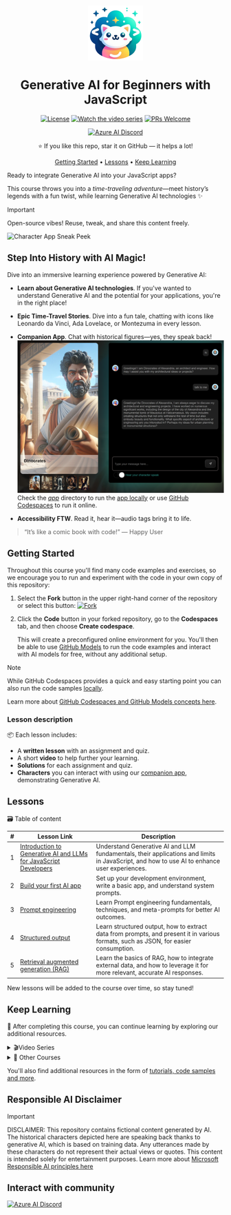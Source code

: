 <div align="center"> 

<img src="./docs/images/logo.png" alt="" align="center" height="128" />

# Generative AI for Beginners with JavaScript

[![License](https://img.shields.io/badge/License-MIT-blue?style=flat-square)](https://github.com/microsoft/generative-ai-with-javascript/blob/main/LICENSE)
[![Watch the video series](https://img.shields.io/badge/Videos-d95652.svg?style=flat-square&logo=youtube)](https://aka.ms/genai-js)
[![PRs Welcome](https://img.shields.io/badge/PRs-welcome-brightgreen.svg?style=flat-square)](http://makeapullrequest.com)

[![Azure AI Discord](https://dcbadge.limes.pink/api/server/kzRShWzttr)](https://discord.gg/kzRShWzttr)

⭐ If you like this repo, star it on GitHub — it helps a lot!

[Getting Started](#getting-started) • [Lessons](#lessons) • [Keep Learning](#keep-learning)

</div>

Ready to integrate Generative AI into your JavaScript apps? 

This course throws you into a *time-traveling adventure*—meet history’s legends with a fun twist, while learning Generative AI technologies ✨
 
> [!IMPORTANT]  
> Open-source vibes! Reuse, tweak, and share this content freely.
 
![Character App Sneak Peek](./docs/images/background.png)
 
## Step Into History with AI Magic! 
 
Dive into an immersive learning experience powered by Generative AI:  
- **Learn about Generative AI technologies**. If you've wanted to understand Generative AI and the potential for your applications, you're in the right place!
 
- **Epic Time-Travel Stories**.
Dive into a fun tale, chatting with icons like Leonardo da Vinci, Ada Lovelace, or Montezuma in every lesson.
 
- **Companion App**. Chat with historical figures—yes, they speak back!  
  ![Chat with History](./docs/images/character-chat.png)  
  Check the [_app_](./app/) directory to run the [app locally](./setup.md) or use [GitHub Codespaces](./setup.md) to run it online.

- **Accessibility FTW**. Read it, hear it—audio tags bring it to life.
 
> “It’s like a comic book with code!” — Happy User
 
## Getting Started
 
Throughout this course you'll find many code examples and exercises, so we encourage you to run and experiment with the code in your own copy of this repository:
 
1. Select the **Fork** button in the upper right-hand corner of the repository or select this button:
   [![Fork](https://img.shields.io/badge/Fork-Repository-blue?style=flat-square)](https://github.com/microsoft/generative-ai-with-javascript/fork)
 
2. Click the **Code** button in your forked repository, go to the **Codespaces** tab, and then choose **Create codespace**. 

   This will create a preconfigured online environment for you. You'll then be able to use [GitHub Models](https://github.com/marketplace/models) to run the code examples and interact with AI models for free, without any additional setup.

> [!NOTE]
>
> While GitHub Codespaces provides a quick and easy starting point you can also run the code samples [locally](./setup/README.md#option-2--running-the-app-locally).
>
> Learn more about [GitHub Codespaces and GitHub Models concepts here](./setup/README.md).  

### Lesson description  

📦 Each lesson includes:

- A **written lesson** with an assignment and quiz.
- A short **video** to help further your learning.
- **Solutions** for each assignment and quiz.
- **Characters** you can interact with using our [companion app](./app), demonstrating Generative AI.

## Lessons  

🗃️ Table of content

| # | Lesson Link  | Description |
| ---- | ----------- | ----------- |
| 1 | [Introduction to Generative AI and LLMs for JavaScript Developers](./lessons/01-intro-to-genai) | Understand Generative AI and LLM fundamentals, their applications and limits in JavaScript, and how to use AI to enhance user experiences. |
| 2 | [Build your first AI app](./lessons/02-first-ai-app) | Set up your development environment, write a basic app, and understand system prompts. |
| 3 | [Prompt engineering](./lessons/03-prompt-engineering) | Learn Prompt engineering fundamentals, techniques, and meta-prompts for better AI outcomes. |
| 4 | [Structured output](./lessons/04-structured-output) | Learn structured output, how to extract data from prompts, and present it in various formats, such as JSON, for easier consumption. |
| 5 | [Retrieval augmented generation (RAG)](./lessons/05-rag) | Learn the basics of RAG, how to integrate external data, and how to leverage it for more relevant, accurate AI responses. |

New lessons will be added to the course over time, so stay tuned!

## Keep Learning  

🙌 After completing this course, you can continue learning by exploring our additional resources.

<details>
<summary>🎬Video Series</summary>

| # | Session | Description | Slides | Demo | Script | Video |
|---|---------|-------------|--------|------|--------|-------|
| 0 | Series introduction | Introduces the series and its content. | [pptx](slides/00-intro.pptx) / [pdf](slides/pdf/00-intro.pdf) | - | [Script](sessions/00-intro.md) | [📺](https://www.youtube.com/watch?v=vLYtDgs_zx8&list=PLlrxD0HtieHi5ZpsHULPLxm839IrhmeDk&index=1) |
| 1 | What you need to know about LLMs | Explores what are LLMs, how they're trained, how they work and their limits. | [pptx](slides/01-llms.pptx) / [pdf](slides/pdf/01-llms.pdf) | [Demo](demos/01-llms/) | [Script](sessions/01-llms.md) | [📺](https://www.youtube.com/watch?v=GQ_2OjNZ9aA&list=PLlrxD0HtieHi5ZpsHULPLxm839IrhmeDk&index=2)  |
| 2 | Essential prompt engineering techniques | Practical prompt engineering techniques to get the best out of AI models. | [pptx](slides/02-prompt-engineering.pptx) / [pdf](slides/pdf/02-prompt-engineering.pdf) | [Demo](demos/02-prompt-engineering/) | [Script](sessions/02-prompt-engineering.md) | [📺](https://www.youtube.com/watch?v=gQ6TlyxBmWs&list=PLlrxD0HtieHi5ZpsHULPLxm839IrhmeDk&index=3)  |
| 3 | Improve AI accuracy and reliability with RAG | Introduces Retrieval-Augmented Generation, to use AI with your own data. | [pptx](slides/03-rag.pptx) / [pdf](slides/pdf/03-rag.pdf) | [Demo](demos/03-rag/) | [Script](sessions/03-rag.md) | [📺](https://www.youtube.com/watch?v=xkFOmx5yxIA&list=PLlrxD0HtieHi5ZpsHULPLxm839IrhmeDk&index=4) |
| 4 | Speed up your AI development with LangChain.js | Covers LangChain.js framework core concepts, and how to use it to accelerate AI developments. | [pptx](slides/04-langchainjs.pptx) / [pdf](slides/pdf/04-langchainjs.pdf) | [Demo](demos/04-langchainjs/) | [Script](sessions/04-langchainjs.md) | [📺](https://www.youtube.com/watch?v=02IDU8eCX8o&list=PLlrxD0HtieHi5ZpsHULPLxm839IrhmeDk&index=5) |
| 5 | Run AI models on your local machine with Ollama | Shows how to integrate local AI models into your development workflow. | [pptx](slides/05-local-models.pptx) / [pdf](slides/pdf/05-local-models.pdf) | [Demo](demos/05-local-models/) | [Script](sessions/05-local-models.md) | [📺](https://www.youtube.com/watch?v=dLfNnoPv4AQ&list=PLlrxD0HtieHi5ZpsHULPLxm839IrhmeDk&index=6) |
| 6 | Get started with AI for free using Phi-3 | Experiments with Ollama and Phi-3 model directly from your browser. | [pptx](slides/06-playground.pptx) / [pdf](slides/pdf/06-playground.pdf) | [Demo](demos/06-playground/) | [Script](sessions/06-playground.md) | [📺](https://www.youtube.com/watch?v=Ds32MS9SHzU&list=PLlrxD0HtieHi5ZpsHULPLxm839IrhmeDk&index=7) |
| 7 | Introduction to Azure AI Foundry | Kickstart your journey with Azure AI Foundry. | [pptx](slides/07-ai-foundry.pptx) / [pdf](slides/pdf/07-ai-foundry.pdf) | [Demo](demos/07-ai-foundry/) | [Script](sessions/07-ai-foundry.md) | [📺](https://www.youtube.com/watch?v=9Mo-VOGk8ng&list=PLlrxD0HtieHi5ZpsHULPLxm839IrhmeDk&index=8) |
| 8 | Building Generative AI Apps with Azure Cosmos DB | Build generative AI apps with Azure Cosmos DB and vector search. | [pptx](slides/08-cosmos-db.pptx) / [pdf](slides/pdf/08-cosmos-db.pdf) | [Demo](demos/08-cosmos-db/) | [Script](sessions/08-cosmos-db.md) | [📺](https://www.youtube.com/watch?v=-GQyaLbeqxQ&list=PLlrxD0HtieHi5ZpsHULPLxm839IrhmeDk&index=9)  |
| 9 | Azure tools & services for hosting and storing AI apps | Build, deploy, and scale AI applications using Azure tools. | [pptx](slides/09-azure-tools.pptx) / [pdf](slides/pdf/09-azure-tools.pdf) | - | [Script](sessions/09-azure-tools.md) | [📺](https://www.youtube.com/watch?v=WB6Fpzhwyug&list=PLlrxD0HtieHi5ZpsHULPLxm839IrhmeDk&index=10) |
| 10 | Streaming Generative AI output with the AI Chat Protocol | Integrate streaming easily into your apps with the AI Chat Protocol. | [pptx](slides/10-chat-protocol.pptx) / [pdf](slides/pdf/10-chat-protocol.pdf) | [Demo](demos/10-chat-protocol/) | [Script](sessions/10-chat-protocol.md) | [📺](https://www.youtube.com/watch?v=fzDCW-6hMtU&list=PLlrxD0HtieHi5ZpsHULPLxm839IrhmeDk&index=11) |

To see the full page of resources, go this [video overview page](./videos/README.md).

</details>

<details>
<summary>🎒 Other Courses</summary>

- [Generative AI for Beginners](https://aka.ms/genai-beginners)
- [Generative AI for Beginners .NET](https://github.com/microsoft/Generative-AI-for-beginners-dotnet)
- [Generative AI with JavaScript](https://github.com/microsoft/generative-ai-with-javascript)
- [AI for Beginners](https://aka.ms/ai-beginners)
- [AI Agents for Beginners - A Course](https://github.com/microsoft/ai-agents-for-beginners)
- [Data Science for Beginners](https://aka.ms/datascience-beginners)
- [ML for Beginners](https://aka.ms/ml-beginners)
- [Cybersecurity for Beginners](https://github.com/microsoft/Security-101) 
- [Web Dev for Beginners](https://aka.ms/webdev-beginners)
- [IoT for Beginners](https://aka.ms/iot-beginners)
- [XR Development for Beginners](https://github.com/microsoft/xr-development-for-beginners)
- [Mastering GitHub Copilot for Paired Programming](https://github.com/microsoft/Mastering-GitHub-Copilot-for-Paired-Programming)
- [Mastering GitHub Copilot for C#/.NET Developers](https://github.com/microsoft/mastering-github-copilot-for-dotnet-csharp-developers)
- [Choose Your Own Copilot Adventure](https://github.com/microsoft/CopilotAdventures)
</details>

You'll also find additional resources in the form of [tutorials, code samples and more](./docs/additional-resources.md).

## Responsible AI Disclaimer

> [!IMPORTANT]
> DISCLAIMER: This repository contains fictional content generated by AI. The historical characters depicted here are speaking back thanks to generative AI, which is based on training data. Any utterances made by these characters do not represent their actual views or quotes. This content is intended solely for entertainment purposes. Learn more about [Microsoft Responsible AI principles here](https://www.microsoft.com/en-us/ai/principles-and-approach/)

## Interact with community

[![Azure AI Discord](https://dcbadge.limes.pink/api/server/kzRShWzttr)](https://discord.gg/kzRShWzttr)
